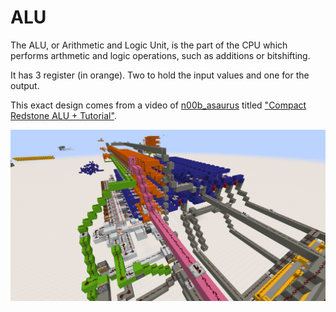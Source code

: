 # ALU

The ALU, or Arithmetic and Logic Unit, is the part of the CPU which performs arthmetic and logic operations, such as additions or bitshifting.

It has 3 register (in orange). Two to hold the input values and one for the output.

This exact design comes from a video of [n00b_asaurus](https://www.youtube.com/@n00basaurus) titled ["Compact Redstone ALU + Tutorial"](https://www.youtube.com/watch?v=nPBYOF3bfiA).

![ALU](../images/ALU.png)